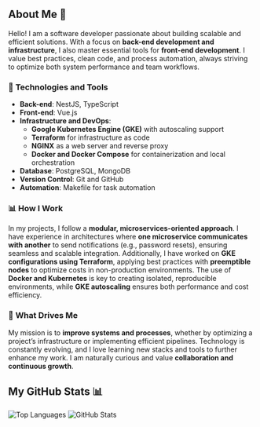 ## About Me 👋  

Hello! I am a software developer passionate about building scalable and efficient solutions. With a focus on **back-end development and infrastructure**, I also master essential tools for **front-end development**. I value best practices, clean code, and process automation, always striving to optimize both system performance and team workflows.  

### 💼 **Technologies and Tools**  
- **Back-end**: NestJS, TypeScript  
- **Front-end**: Vue.js  
- **Infrastructure and DevOps**:  
  - **Google Kubernetes Engine (GKE)** with autoscaling support  
  - **Terraform** for infrastructure as code  
  - **NGINX** as a web server and reverse proxy  
  - **Docker and Docker Compose** for containerization and local orchestration  
- **Database**: PostgreSQL, MongoDB
- **Version Control**: Git and GitHub  
- **Automation**: Makefile for task automation  

### 📊 **How I Work**  
In my projects, I follow a **modular, microservices-oriented approach**. I have experience in architectures where **one microservice communicates with another** to send notifications (e.g., password resets), ensuring seamless and scalable integration. Additionally, I have worked on **GKE configurations using Terraform**, applying best practices with **preemptible nodes** to optimize costs in non-production environments. The use of **Docker and Kubernetes** is key to creating isolated, reproducible environments, while **GKE autoscaling** ensures both performance and cost efficiency.  

### 🚀 **What Drives Me**  
My mission is to **improve systems and processes**, whether by optimizing a project’s infrastructure or implementing efficient pipelines. Technology is constantly evolving, and I love learning new stacks and tools to further enhance my work. I am naturally curious and value **collaboration and continuous growth**.

## My GitHub Stats 📊
![Top Languages](https://github-readme-stats.vercel.app/api/top-langs/?username=joabegranvile&layout=compact&theme=tokyonight)
![GitHub Stats](https://github-readme-stats.vercel.app/api?username=joabegranvile&show_icons=true&hide_title=true)

